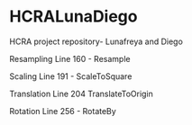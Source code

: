 # HCRALunaDiego
HCRA project repository- Lunafreya and Diego

Resampling
Line 160 - Resample

Scaling
Line 191 - ScaleToSquare

Translation
Line 204 TranslateToOrigin

Rotation 
Line 256 - RotateBy

